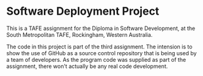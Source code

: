 
# Software Deployment Project
This is a TAFE assignment for the Diploma in Software Development, at the South Metropolitan TAFE,
Rockingham, Western Australia.

The code in this project is part of the third assignment.  The intension is to show the use of
GitHub as a source control repository that is being used by a team of developers.  As the
program code was supplied as part of the assignment, there won't actually be any real code
development.

